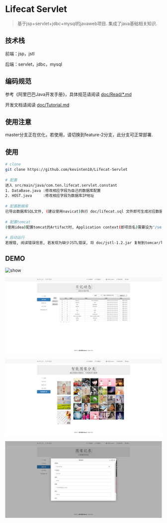 # Lifecat Servlet

> 基于jsp+servlet+jdbc+mysql的javaweb项目. 集成了java基础相关知识. 

## 技术栈

前端：jsp，jstl

后端：servlet，jdbc，mysql

## 编码规范

参考《阿里巴巴Java开发手册》，具体规范请阅读 [doc/Read/*.md](doc/Read)

开发文档请阅读 [doc/Tutorial.md](doc/Tutorial.md)

## 使用注意

master分支正在优化，若使用，请切换到feature-2分支，此分支可正常部署. 

## 使用
``` bash
# clone
git clone https://github.com/kevinten10/Lifecat-Servlet

# 配置
进入 src/main/java/com.ten.lifecat.servlet.constant 
1. DataBase.java :修改相应字段为自己的数据库配置  
2. HOST.java     :修改相应字段为数据库IP地址  
    
# 配置数据库
已导出数据库SQL文件, (建议使用navicat)执行 doc/lifecat.sql 文件即可生成对应数据库以及DEMO数据

# 配置tomcat
(使用idea)配置tomcat的Artifact时, Application context(即项目名)需要设为"/servlet"

# 启动运行
若报错, 阅读错误信息, 若发现为缺少JSTL错误, 将 doc/jstl-1.2.jar 复制到tomcar/lib中
```

## DEMO

 ![show](doc/Image/show1-1.png)
 
 ![show](doc/Image/show1-2.png)
 
 ![show](doc/Image/show1-3.png)
 
 ![show](doc/Image/show1-4.png)
 
